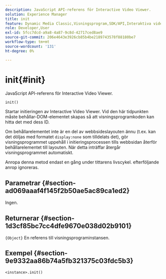 ```yaml
---
description: JavaScript API-referens för Interactive Video Viewer.
solution: Experience Manager
title: init
feature: Dynamic Media Classic,Visningsprogram,SDK/API,Interaktiva videoklipp
role: Developer,User
exl-id: 5fcc7dcd-a9a8-4a87-9c8d-42717ced8ae9
source-git-commit: 206e4643e3926cb85b4be2189743578f88180be7
workflow-type: tm+mt
source-wordcount: '131'
ht-degree: 0%

---
```


# init{#init}

JavaScript API-referens för Interactive Video Viewer.

`init()`

Startar initieringen av Interactive Video Viewer. Vid den här tidpunkten måste behållar-DOM-elementet skapas så att visningsprogramkoden kan hitta det med dess ID.

Om behållarelementet inte är en del av webbsideslayouten ännu (t.ex. kan det döljas med formatet `display:none` som tilldelats det), gör visningsprogrammet uppehåll i initieringsprocessen tills webbsidan återför behållarelementet till layouten. När detta inträffar återgår visningsprogrammet automatiskt.

Anropa denna metod endast en gång under tittarens livscykel. efterföljande anrop ignoreras.

## Parametrar {#section-ad069aaaf4f145f2b50ae5ac89ca1ed2}

Ingen.

## Returnerar {#section-1d3cf85bc7cc4dfe9670e038d02b9101}

`{Object}` En referens till visningsprograminstansen.

## Exempel {#section-9e9332aa86b74a5fb321375c03fdc5b3}

```
<instance>.init()
```
